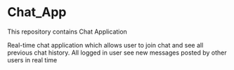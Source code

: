 # Chat_App
This repository contains Chat Application 

Real-time chat application which allows user to join chat and see all previous chat history.
All logged in user see new messages posted by other users in real time

